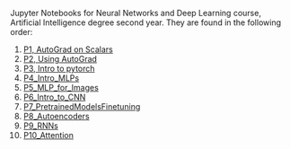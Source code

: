Jupyter Notebooks for Neural Networks and Deep Learning course, Artificial Intelligence degree second year. They are found in the following order:
1. [P1, AutoGrad on Scalars](https://github.com/peremayolc/DL-Notebooks/blob/main/P1_AutoGrad_onScalars.ipynb)
2. [P2, Using AutoGrad](https://github.com/peremayolc/DL-Notebooks/blob/main/P2_UsingAutoGrad_PereMayol.ipynb)
3. [P3, Intro to pytorch](https://github.com/peremayolc/DL-Notebooks/blob/main/P3_Intro_Pytorch_Tensors_PereMayol.ipynb)
4. [P4_Intro_MLPs](https://github.com/peremayolc/DL-Notebooks/blob/main/P4_Intro_MLPs_PereMayol(4).ipynb)
5. [P5_MLP_for_Images](https://github.com/peremayolc/DL-Notebooks/blob/main/P5_MLP_for_Images.ipynb)
6. [P6_Intro_to_CNN](https://github.com/peremayolc/DL-Notebooks/blob/main/P6_Intro_to_CNN.ipynb)
7. [P7_PretrainedModelsFinetuning](https://github.com/peremayolc/DL-Notebooks/blob/main/P7_PretrainedModelsFinetuning_PereMayol.ipynb)
8. [P8_Autoencoders](https://github.com/peremayolc/DL-Notebooks/blob/main/P8_Autoencoders_PereMayol.ipynb)
9. [P9_RNNs](https://github.com/peremayolc/DL-Notebooks/blob/main/P9_RNNs_PereMayol.ipynb)
10. [P10_Attention](https://github.com/peremayolc/DL-Notebooks/blob/main/P10_Attention_PereMayol.ipynb)
